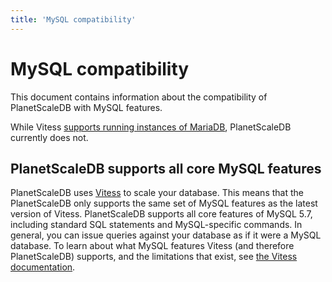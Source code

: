 ```yaml
---
title: 'MySQL compatibility'
---
```


# MySQL compatibility

This document contains information about the compatibility of PlanetScaleDB with MySQL features.

While Vitess [supports running instances of MariaDB](https://vitess.io/docs/get-started/local/), PlanetScaleDB currently does not.

## PlanetScaleDB supports all core MySQL features

PlanetScaleDB uses [Vitess](https://vitess.io) to scale your database. This means that the PlanetScaleDB only supports the same set of MySQL features as the latest version of Vitess.
PlanetScaleDB supports all core features of MySQL 5.7, including standard SQL statements and MySQL-specific commands. In general, you can issue queries against your database as if it were a MySQL database.
To learn about what MySQL features Vitess (and therefore PlanetScaleDB) supports, and the limitations that exist, see [the Vitess documentation](https://vitess.io/docs/reference/mysql-compatibility/).

